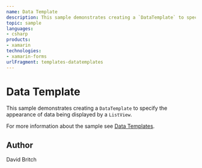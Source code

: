 ```yaml
---
name: Data Template
description: This sample demonstrates creating a `DataTemplate` to specify the appearance of data being displayed by a `ListView`.  For more information about t...
topic: sample
languages:
- csharp
products:
- xamarin
technologies:
- xamarin-forms
urlFragment: templates-datatemplates
---
```

Data Template
=============

This sample demonstrates creating a `DataTemplate` to specify the appearance of data being displayed by a `ListView`.

For more information about the sample see [Data Templates](http://developer.xamarin.com/guides/xamarin-forms/templates/data-templates/).

Author
------

David Britch
